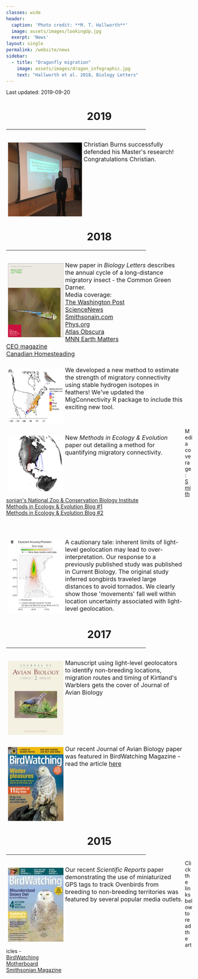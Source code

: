 ```yaml
---
classes: wide
header:
  caption: 'Photo credit: **M. T. Hallworth**'
  image: assets/images/lookingUp.jpg
  exerpt: 'News'
layout: single
permalink: /website/news
sidebar:
  - title: "Dragonfly migration"
    image: assets/images/dragon_infographic.jpg
    text: "Hallworth et al. 2018, Biology Letters"
---
```

Last updated: 2019-09-20

<div style="text-align:center">
<h1> 2019 </h1>
<hr width="75%">
</div>
<p style="float: left; font-size: 12pt; text-align: left; width: 95%; margin-right: 1%; margin-bottom: 0.5em">
<img src="../assets/images/burns_successful_ms.JPG" style="float: left; padding: 1%; border: 1%; height: 200px; width: 200px">
Christian Burns successfully defended his Master's research! Congratulations Christian. <br>
</p>
<p style="clear: both;">

<div style="text-align:center">
<h1> 2018 </h1>
<hr width="75%">
</div>

<p style="float: left; font-size: 12pt; text-align: left; width: 95%; margin-right: 1%; margin-bottom: 0.5em">
<img src="../assets/images/bioletters2018.jpeg" style="float: left; padding: 1%; border: 1%; height: 200px; width: 150px">
New paper in <i>Biology Letters</i> describes the annual cycle of a long-distance migratory insect - the Common Green Darner.<br>
Media coverage:<br>
<a href="https://www.washingtonpost.com/science/2018/12/21/theres-huge-hidden-migration-america-dragonflies/?noredirect=on&utm_term=.a50553f19b15" target="_blank">The Washington Post</a><br>
<a href="https://www.sciencenews.org/article/green-darner-dragonflies-migrate-bit-monarch-butterflies" target="_blank">ScienceNews</a><br>
<a href="https://www.smithsonianmag.com/smart-news/dragonfly-undertakes-epic-multi-generational-migration-each-year-180971190/" target="blank">Smithsonain.com</a><br>
<a href="https://phys.org/news/2018-12-1000s-miles-scientists-mystery-dragonfly.html" target="_blank">Phys.org</a><br>
<a href="https://www.atlasobscura.com/articles/do-dragonflies-migrate" target="_blank">Atlas Obscura</a><br>
<a href="https://www.mnn.com/earth-matters/animals/blogs/it-takes-this-dragonfly-three-generations-to-complete-annual-migration" target="_blank">MNN Earth Matters</a><br>
<a href="https://news.theceomagazine.com/news/scientists-have-discovered-green-darner-dragonflies-take-three-generations-to-complete-migration/" target="_blank">CEO magazine</a><br>
<a href="https://canadianhomesteading.ca/science/dragonflys-migration-is-no-mystery-for-scientists-anymore/7915" target="blank">Canadian Homesteading</a><br>
</p>
<p style="clear: both;">

<p style="float: left; font-size: 12pt; text-align: left; width: 95%; margin-right: 1%; margin-bottom: 0.5em">
<img src="../assets/images/ecography_2018.JPG" style="float: left; padding: 1%; border: 1%; height: 150px; width: 150px">
We developed a new method to estimate the strength of migratory connectivity using stable hydrogen isotopes in feathers! We've updated the MigConnectivity R package to include this exciting new tool.
</p>
<p style="clear: both;">

<p style="float: left; font-size: 12pt; text-align: left; width: 95%; margin-right: 1%; margin-bottom: 0.5em">
<img src="../assets/images/OVENmove.jpg" style="float: left; padding: 1%; border: 1%; height: 150px; width: 150px">
New <i>Methods in Ecology & Evolution</i> paper out detailing a method for quantifying migratory connectivity. 

Media coverage:<br>
<a href="https://nationalzoo.si.edu/migratory-birds/news/smithsonian-scientists-develop-free-tool-improve-understanding-migratory" target="_blank">Smithsonian's National Zoo & Conservation Biology Institute</a><br>
<a href="https://methodsblog.wordpress.com/2017/11/21/strength-of-migratory-connectivity/" target="_blank">Methods in Ecology & Evolution Blog #1</a><br>
<a href="https://methodsblog.wordpress.com/2017/11/09/migratory-connectivity/" target="_blank">Methods in Ecology & Evolution Blog #2</a><br>
</p>
<br>
<p style="clear: both;">

<p style="float: left; font-size: 12pt; text-align: left; width: 95%; margin-right: 1%; margin-bottom: 0.5em">
<img src="../assets/images/lisovski_2018.jpg" style="float: left; padding: 1%; border: 1%; height: 200px; width: 150px">
A cautionary tale: inherent limits of light-level geolocation may lead to over-interpretation. Our response  to a previously published study was published in Current Biology. The original study inferred songbirds traveled large distances to avoid tornados. We clearly show those 'movements' fall well within location uncertainty associated with light-level geolocation.
</p>
<p style="clear: both;">

<div style="text-align:center">
<h1> 2017 </h1>
<hr width="75%">
</div>

<p style="float: left; font-size: 12pt; text-align: left; width: 95%; margin-right: 1%; margin-bottom: 0.5em"><img src="../assets/images/jab-kirtlands-cover.jpg" style="float: left; padding: 1%; border: 1%; height: 200px; width: 150px">
Manuscript using light-level geolocators to identify non-breeding locations, migration routes and timing of Kirtland's Warblers gets the cover of Journal of Avian Biology
</p>
<br>
<p style="clear: both;">

<p style="float: left; font-size: 12pt; text-align: left; width: 95%; margin-right: 1%; margin-bottom: 0.5em">
<img src="../assets/images/birdwatching_2017.jpg" style="float: left; padding: 1%; border: 1%; height: 200px; width: 150px">
Our recent Journal of Avian Biology paper was featured in BirdWatching Magazine - read the article <a href="https://www.birdwatchingdaily.com/news/science/geolocators-reveal-loop-migration-kirtlands-warbler/" target="_blank">here</a>
</p>
<br>
<p style="clear: both;">

<div style="text-align:center">
<h1> 2015 </h1>
<hr width="75%">
</div>

<p style="float: left; font-size: 12pt; text-align: left; width: 95%; margin-right: 1%; margin-bottom: 0.5em">
<img src="../assets/images/birdwatching_2015.jpg" style="float: left; padding: 1%; border: 1%; height: 200px; width: 150px">
Our recent <i>Scientific Reports</i> paper demonstrating the use of miniaturized GPS tags to track Ovenbirds from breeding to non-breeding territories was featured by several popular media outlets.

Click the links below to read the articles -<br>
<a href="http://www.birdwatchingdaily.com/blog/2015/08/12/tiny-gps-tags-are-huge-for-the-study-of-small-birds/" target="_blank">BirdWatching</a><br>
<a href="http://motherboard.vice.com/read/tracking-tiny-birds-using-tiny-gps-backpacks" target="_blank">Motherboard</a><br>
<a href="http://www.smithsonianmag.com/smithsonian-institution/hottest-new-accessory-songbirds-tiny-gps-enabled-backpacks-180955625/" target="_blank">Smithsonian Magazine</a>
</p>
<br>
<p style="clear: both;">
